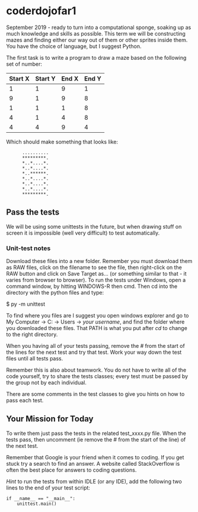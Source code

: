 # coderdojofar1

September 2019 - ready to turn into a computational sponge, soaking up as much knowledge and skills as possible. This term we will be constructing mazes and finding either our way out of them or other sprites inside them. You have the choice of language, but I suggest Python.    

The first task is to write a program to draw a maze based on the following set of number:

| Start X | Start Y | End X | End Y |
|---------|---------|-------|-------|
| 1 | 1 | 9 | 1 |
| 9 | 1 | 9 | 8 |
| 1 | 1 | 1 | 8 |
| 4 | 1 | 4 | 8 |
| 4 | 4 | 9 | 4 |

Which should make something that looks like:

```
      ..........
      *********.
      *..*....*.
      *..*....*.
      *..******.
      *..*....*.
      *..*....*.
      *..*....*.
      *********.
```

## Pass the tests

We will be using some unittests in the future, but when drawing stuff on screen it is impossible (well very difficult) to test automatically.

### Unit-test notes

Download these files into a new folder. Remember you must download them as RAW files, click on the filename to see the file, then right-click on the RAW button and click on Save Target as... (or something similar to that - it varies from browser to browser). To run the tests under Windows, open a command window, by hitting WINDOWS-R then cmd<RETURN>. Then cd into the directory with the python files and type:

$ py -m unittest 

To find where you files are I suggest you open windows explorer and go to My Computer -> C: -> Users -> _your username_, and find the folder where you downloaded these files. That PATH is what you put after _cd_ to change to the right directory.

When you having all of your tests passing, remove the _#_ from the start of the lines for the next test and try that test. Work your way down the test files until all tests pass. 

Remember this is also about teamwork. You do not have to write all of the code yourself, try to share the tests classes; every test must be passed by the group not by each individual.

There are some comments in the test classes to give you hints on how to pass each test.

## Your Mission for Today

To write them just pass the tests in the related test_xxxx.py file. When the tests pass, then uncomment (ie remove the # from the start of the line) of the next test.

Remember that Google is your friend when it comes to coding. If you get stuck try a search to find an answer. A website called StackOverflow is often the best place for answers to coding questions.

*Hint* to run the tests from within IDLE (or any IDE), add the following two lines to the end of your test script:

```
if __name__ == "__main__":
    unittest.main()
```
